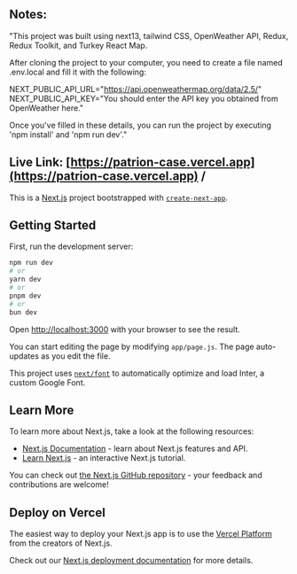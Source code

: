 ## Notes: 

"This project was built using next13, tailwind CSS, OpenWeather API, Redux, Redux Toolkit, and Turkey React Map.

After cloning the project to your computer, you need to create a file named .env.local and fill it with the following:

NEXT_PUBLIC_API_URL="https://api.openweathermap.org/data/2.5/"
NEXT_PUBLIC_API_KEY="You should enter the API key you obtained from OpenWeather here."

Once you've filled in these details, you can run the project by executing 'npm install' and 'npm run dev'."

## Live Link:  [https://patrion-case.vercel.app](https://patrion-case.vercel.app) /




This is a [Next.js](https://nextjs.org/) project bootstrapped with [`create-next-app`](https://github.com/vercel/next.js/tree/canary/packages/create-next-app).

## Getting Started

First, run the development server:

```bash
npm run dev
# or
yarn dev
# or
pnpm dev
# or
bun dev
```

Open [http://localhost:3000](http://localhost:3000) with your browser to see the result.

You can start editing the page by modifying `app/page.js`. The page auto-updates as you edit the file.

This project uses [`next/font`](https://nextjs.org/docs/basic-features/font-optimization) to automatically optimize and load Inter, a custom Google Font.

## Learn More

To learn more about Next.js, take a look at the following resources:

- [Next.js Documentation](https://nextjs.org/docs) - learn about Next.js features and API.
- [Learn Next.js](https://nextjs.org/learn) - an interactive Next.js tutorial.

You can check out [the Next.js GitHub repository](https://github.com/vercel/next.js/) - your feedback and contributions are welcome!

## Deploy on Vercel

The easiest way to deploy your Next.js app is to use the [Vercel Platform](https://vercel.com/new?utm_medium=default-template&filter=next.js&utm_source=create-next-app&utm_campaign=create-next-app-readme) from the creators of Next.js.

Check out our [Next.js deployment documentation](https://nextjs.org/docs/deployment) for more details.
